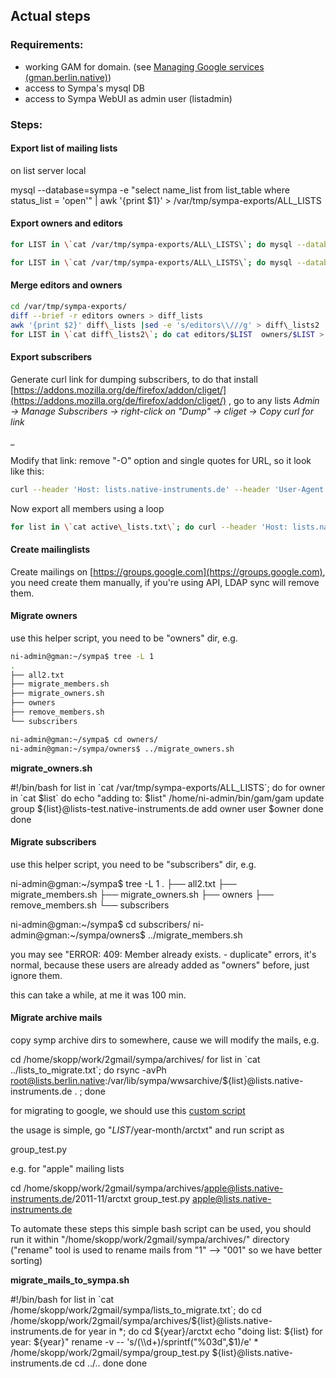 
Actual steps
------------

### Requirements:

*   working GAM for domain. (see [Managing Google services (gman.berlin.native)](/pages/viewpage.action?pageId=186770616))
*   access to Sympa's mysql DB
*   access to Sympa WebUI as admin user (listadmin)

### Steps:

#### Export list of mailing lists

on list server local

mysql --database=sympa -e "select name\_list from list\_table where status\_list = 'open'"  | awk '{print $1}' > /var/tmp/sympa-exports/ALL\_LISTS

#### Export owners and editors

```sh
for LIST in \`cat /var/tmp/sympa-exports/ALL\_LISTS\`; do mysql --database=sympa -e "SELECT user\_admin FROM admin\_table WHERE list\_admin = '$LIST' AND role\_admin = 'owner'" |grep -vE 'user\_admin|listsadmin' >> /var/tmp/sympa-exports/owners/${LIST} ; done
```
```sh
for LIST in \`cat /var/tmp/sympa-exports/ALL\_LISTS\`; do mysql --database=sympa -e "SELECT user\_admin FROM admin\_table WHERE list\_admin = '$LIST' AND role\_admin = 'editor'" |grep -vE 'user\_admin|listsadmin' >> /var/tmp/sympa-exports/editors/${LIST} ; done
```
#### Merge editors and owners
```sh
cd /var/tmp/sympa-exports/
diff --brief -r editors owners > diff_lists
awk '{print $2}' diff\_lists |sed -e 's/editors\\///g' > diff\_lists2
for LIST in \`cat diff\_lists2\`; do cat editors/$LIST  owners/$LIST > owners/${LIST}\_2; sort -n owners/${LIST}\_2|uniq > owners/$LIST; rm -vf owners/${LIST}\_2;  done
```
#### Export subscribers

Generate curl link for dumping subscribers, to do that install [https://addons.mozilla.org/de/firefox/addon/cliget/](https://addons.mozilla.org/de/firefox/addon/cliget/) , go to any lists _Admin → Manage Subscribers → right-click on "Dump" → cliget → Copy curl for link_

_

Modify that link: remove "-O" option and single quotes for URL, so it look like this:
```sh
curl --header 'Host: lists.native-instruments.de' --header 'User-Agent: Mozilla/5.0 (X11; Ubuntu; Linux x86\_64; rv:52.0) Gecko/20100101 Firefox/52.0' --header 'Accept: */*' --header 'Accept-Language: en-US,en;q=0.5' --header 'Content-Type: application/x-www-form-urlencoded' --header 'Cookie: optimizelyEndUserId=oeu1462546749413r0.4123976101699025; optimizelySegments=%7B%22201635888%22%3A%22ff%22%2C%22202942620%22%3A%22false%22%2C%22202978022%22%3A%22direct%22%2C%223161070189%22%3A%22false%22%2C%223165770183%22%3A%22ff%22%2C%223169660191%22%3A%22direct%22%7D; optimizelyBuckets=%7B%7D; \_ga=GA1.2.646528587.1468846522; mp\_15a0742b5b1954f15f838ce06b01dba4\_mixpanel=%7B%22distinct\_id%22%3A%20%22159a7bea45a30-0090298016b05f8-74256751-1fa400-159a7bea45b93%22%2C%22%24initial\_referrer%22%3A%20%22%24direct%22%2C%22%24initial\_referring\_domain%22%3A%20%22%24direct%22%7D; sympa\_session=96514011538505; sympa\_session=96514011538505' https://lists.native-instruments.de/wws/dump/apple/light -J -L
```
Now export all members using a loop
```sh
for list in \`cat active\_lists.txt\`; do curl --header 'Host: lists.native-instruments.de' --header 'User-Agent: Mozilla/5.0 (X11; Ubuntu; Linux x86\_64; rv:52.0) Gecko/20100101 Firefox/52.0' --header 'Accept: */*' --header 'Accept-Language: en-US,en;q=0.5' --header 'Content-Type: application/x-www-form-urlencoded' --header 'Cookie: optimizelyEndUserId=oeu1462546749413r0.4123976101699025; optimizelySegments=%7B%22201635888%22%3A%22ff%22%2C%22202942620%22%3A%22false%22%2C%22202978022%22%3A%22direct%22%2C%223161070189%22%3A%22false%22%2C%223165770183%22%3A%22ff%22%2C%223169660191%22%3A%22direct%22%7D; optimizelyBuckets=%7B%7D; \_ga=GA1.2.646528587.1468846522; wt\_rla=150537973375578%2C2%2C1485267666570; mp\_15a0742b5b1954f15f838ce06b01dba4\_mixpanel=%7B%22distinct\_id%22%3A%20%22159a7bea45a30-0090298016b05f8-74256751-1fa400-159a7bea45b93%22%2C%22%24initial\_referrer%22%3A%20%22%24direct%22%2C%22%24initial\_referring\_domain%22%3A%20%22%24direct%22%7D; sympa\_session=78778869078926; sympa\_session=78778869078926' https://lists.native-instruments.de/wws/dump/${list}/light -J -L > subscribers/${list} ; done
```
#### Create mailinglists

Create mailings on [https://groups.google.com](https://groups.google.com), you need create them manually, if you're using API, LDAP sync will remove them.

#### Migrate owners

use this helper script, you need to be "owners" dir, e.g.
```sh
ni-admin@gman:~/sympa$ tree -L 1
.
├── all2.txt
├── migrate_members.sh
├── migrate_owners.sh
├── owners
├── remove_members.sh
└── subscribers

ni-admin@gman:~/sympa$ cd owners/
ni-admin@gman:~/sympa/owners$ ../migrate_owners.sh

```

**migrate_owners.sh**

#!/bin/bash
for list in \`cat /var/tmp/sympa-exports/ALL_LISTS\`;
do
        for owner in \`cat $list\`
        do
                echo "adding to: $list"
                /home/ni-admin/bin/gam/gam update group ${list}@lists-test.native-instruments.de add owner user $owner
        done
done

#### Migrate subscribers

use this helper script, you need to be "subscribers" dir, e.g.

ni-admin@gman:~/sympa$ tree -L 1
.
├── all2.txt
├── migrate_members.sh
├── migrate_owners.sh
├── owners
├── remove_members.sh
└── subscribers

ni-admin@gman:~/sympa$ cd subscribers/
ni-admin@gman:~/sympa/owners$ ../migrate_members.sh


you may see "ERROR: 409: Member already exists. - duplicate" errors, it's normal, because these users are already added as "owners" before, just ignore them.

this can take a while, at me it was 100 min.

#### Migrate archive mails

copy symp archive dirs to somewhere, cause we will modify the mails, e.g.

cd /home/skopp/work/2gmail/sympa/archives/
for list in \`cat ../lists\_to\_migrate.txt\`; do rsync -avPh root@lists.berlin.native:/var/lib/sympa/wwsarchive/${list}@lists.native-instruments.de . ; done

for migrating to google, we should use this [custom script](https://git-it.bln.native-instruments.de:9999/misc/2gmail/blob/master/group_test.py)

the usage is simple, go "$LIST/$year-month/arctxt" and run script as

group_test.py <LIST MAIL>

e.g. for "apple" mailing lists

cd /home/skopp/work/2gmail/sympa/archives/apple@lists.native-instruments.de/2011-11/arctxt
group_test.py apple@lists.native-instruments.de

To automate these steps this simple bash script can be used, you should run it within "/home/skopp/work/2gmail/sympa/archives/" directory ("rename" tool is used to rename mails from "1" --> "001" so we have better sorting)

**migrate\_mails\_to_sympa.sh**

#!/bin/bash
for list in \`cat /home/skopp/work/2gmail/sympa/lists\_to\_migrate.txt\`;
do
        cd /home/skopp/work/2gmail/sympa/archives/${list}@lists.native-instruments.de
        for year in *;
        do
                cd ${year}/arctxt
                echo "doing list: ${list} for year: ${year}"
                rename -v -- 's/(\\d+)/sprintf("%03d",$1)/e' *
                /home/skopp/work/2gmail/sympa/group_test.py ${list}@lists.native-instruments.de
                cd ../..
        done
done

